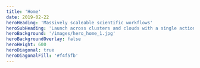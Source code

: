 ```yaml
---
title: 'Home'
date: 2019-02-22
heroHeading: 'Massively scaleable scientific workflows'
heroSubHeading: 'Launch across clusters and clouds with a single action.'
heroBackground: '/images/hero_home_1.jpg'
heroBackgroundOverlay: false
heroHeight: 600
heroDiagonal: true
heroDiagonalFill: '#f4f5fb'
---
```

